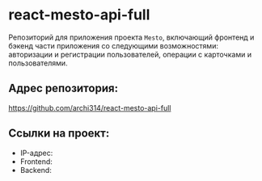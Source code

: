 # react-mesto-api-full
Репозиторий для приложения проекта `Mesto`, включающий фронтенд и бэкенд части приложения со следующими возможностями: авторизации и регистрации пользователей, операции с карточками и пользователями. 

## Адрес репозитория: 
https://github.com/archi314/react-mesto-api-full

## Ссылки на проект:
* IP-адрес:
* Frontend: 
* Backend:
